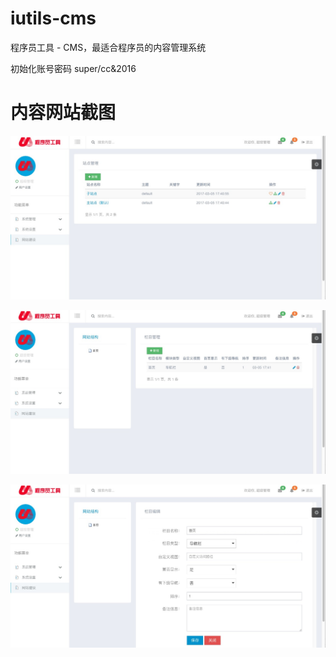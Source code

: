 # iutils-cms
程序员工具 - CMS，最适合程序员的内容管理系统

初始化账号密码 super/cc&2016

# 内容网站截图
![网站建设](https://github.com/iutils/iutils-cms/blob/master/doc/img/网站建设.png)

![网站编辑](https://github.com/iutils/iutils-cms/blob/master/doc/img/网站编辑.png)

![栏目编辑](https://github.com/iutils/iutils-cms/blob/master/doc/img/栏目编辑.png)
